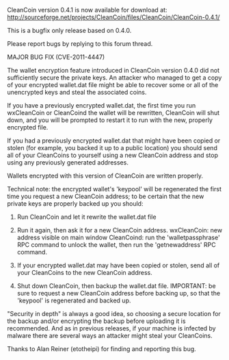 CleanCoin version 0.4.1 is now available for download at:
http://sourceforge.net/projects/CleanCoin/files/CleanCoin/CleanCoin-0.4.1/

This is a bugfix only release based on 0.4.0.

Please report bugs by replying to this forum thread.

MAJOR BUG FIX  (CVE-2011-4447)

The wallet encryption feature introduced in CleanCoin version 0.4.0 did not sufficiently secure the private keys. An attacker who
managed to get a copy of your encrypted wallet.dat file might be able to recover some or all of the unencrypted keys and steal the
associated coins.

If you have a previously encrypted wallet.dat, the first time you run wxCleanCoin or CleanCoind the wallet will be rewritten, CleanCoin will
shut down, and you will be prompted to restart it to run with the new, properly encrypted file.

If you had a previously encrypted wallet.dat that might have been copied or stolen (for example, you backed it up to a public
location) you should send all of your CleanCoins to yourself using a new CleanCoin address and stop using any previously generated addresses.

Wallets encrypted with this version of CleanCoin are written properly.

Technical note: the encrypted wallet's 'keypool' will be regenerated the first time you request a new CleanCoin address; to be certain that the
new private keys are properly backed up you should:

1. Run CleanCoin and let it rewrite the wallet.dat file

2. Run it again, then ask it for a new CleanCoin address.
wxCleanCoin: new address visible on main window
CleanCoind: run the 'walletpassphrase' RPC command to unlock the wallet,  then run the 'getnewaddress' RPC command.

3. If your encrypted wallet.dat may have been copied or stolen, send all of your CleanCoins to the new CleanCoin address.

4. Shut down CleanCoin, then backup the wallet.dat file.
IMPORTANT: be sure to request a new CleanCoin address before backing up, so that the 'keypool' is regenerated and backed up.

"Security in depth" is always a good idea, so choosing a secure location for the backup and/or encrypting the backup before uploading it is recommended. And as in previous releases, if your machine is infected by malware there are several ways an attacker might steal your CleanCoins.

Thanks to Alan Reiner (etotheipi) for finding and reporting this bug.
